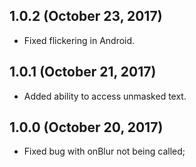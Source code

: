 ## 1.0.2 (October 23, 2017)

- Fixed flickering in Android.

## 1.0.1 (October 21, 2017)

- Added ability to access unmasked text.

## 1.0.0 (October 20, 2017)

- Fixed bug with onBlur not being called;